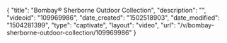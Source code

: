 {
    "title": "Bombay&reg; Sherborne Outdoor Collection",
    "description": "",
    "videoid": "109969986",
    "date_created": "1502518903",
    "date_modified": "1504281399",
    "type": "captivate",
    "layout": "video",
    "url": "\/v\/bombay-sherborne-outdoor-collection\/109969986"
}